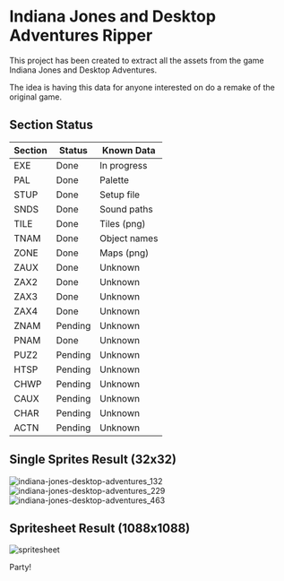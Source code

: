 # Indiana Jones and Desktop Adventures Ripper

This project has been created to extract all the assets from the game Indiana Jones and Desktop Adventures.

The idea is having this data for anyone interested on do a remake of the original game.

## Section Status

| **Section** | **Status** | **Known Data** |
|-------------|------------|----------------|
| EXE         | Done       | In progress    |
| PAL         | Done       | Palette        |
| STUP        | Done       | Setup file     |
| SNDS        | Done       | Sound paths    |
| TILE        | Done       | Tiles (png)    |
| TNAM        | Done       | Object names   |
| ZONE        | Done       | Maps (png)     |
| ZAUX        | Done       | Unknown        |
| ZAX2        | Done       | Unknown        |
| ZAX3        | Done       | Unknown        |
| ZAX4        | Done       | Unknown        |
| ZNAM        | Pending    | Unknown        |
| PNAM        | Done       | Unknown        |
| PUZ2        | Pending    | Unknown        |
| HTSP        | Pending    | Unknown        |
| CHWP        | Pending    | Unknown        |
| CAUX        | Pending    | Unknown        |
| CHAR        | Pending    | Unknown        |
| ACTN        | Pending    | Unknown        |

## Single Sprites Result (32x32)

![indiana-jones-desktop-adventures_132](https://user-images.githubusercontent.com/9928578/155808763-372b42e5-fd2e-484c-b752-2d7f49602f8f.png)
![indiana-jones-desktop-adventures_229](https://user-images.githubusercontent.com/9928578/155808773-af48e3eb-af57-4bd8-87f1-ad4a89a0c8d3.png)
![indiana-jones-desktop-adventures_463](https://user-images.githubusercontent.com/9928578/155808786-882e5f2a-7bda-4e13-b84b-d8adfa605fb4.png)


## Spritesheet Result (1088x1088)

![spritesheet](https://user-images.githubusercontent.com/9928578/155807165-419f85ea-a03c-4fbb-85d7-e413431655be.png)

Party!

